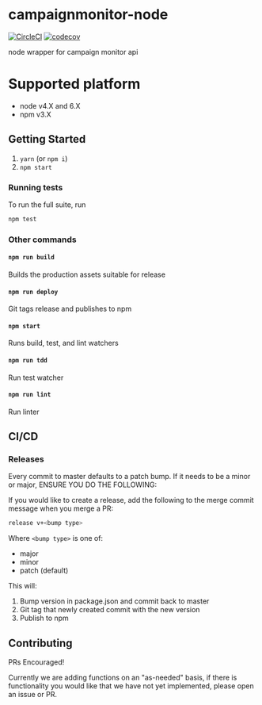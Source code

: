 # campaignmonitor-node

[![CircleCI](https://circleci.com/gh/homezen/campaignmonitor-node.svg?style=svg)](https://circleci.com/gh/homezen/campaignmonitor-node)
[![codecov](https://codecov.io/gh/homezen/campaignmonitor-node/branch/master/graph/badge.svg)](https://codecov.io/gh/homezen/campaignmonitor-node)

node wrapper for campaign monitor api

# Supported platform

*   node v4.X and 6.X
*   npm v3.X

## Getting Started

1. `yarn` (or `npm i`)
1. `npm start`

### Running tests

To run the full suite, run

```bash
npm test
```

### Other commands

#### `npm run build`

Builds the production assets suitable for release

#### `npm run deploy`

Git tags release and publishes to npm

#### `npm start`

Runs build, test, and lint watchers

#### `npm run tdd`

Run test watcher

#### `npm run lint`

Run linter

## CI/CD

### Releases

Every commit to master defaults to a patch bump.  If it needs to be a minor or major, ENSURE YOU DO
THE FOLLOWING:

If you would like to create a release, add the following to the merge commit message when you merge
a PR:

```bash
release v+<bump type>
```

Where `<bump type>` is one of:

*   major
*   minor
*   patch (default)

This will:

1.  Bump version in package.json and commit back to master
1.  Git tag that newly created commit with the new version
1.  Publish to npm


## Contributing

PRs Encouraged!

Currently we are adding functions on an "as-needed" basis, if there is functionality you would like
that we have not yet implemented, please open an issue or PR.
